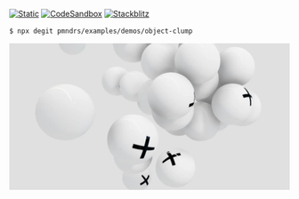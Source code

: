 [![Static](https://img.shields.io/badge/demo-%23646CFF.svg?logo=html5&logoColor=white)](https://pmndrs.github.io/examples/object-clump)
[![CodeSandbox](https://img.shields.io/badge/codesandbox-040404?logo=codesandbox&logoColor=DBDBDB)](https://codesandbox.io/s/github/pmndrs/examples/tree/main/demos/object-clump)
[![Stackblitz](https://img.shields.io/badge/stackblitz-fff?logo=Stackblitz&logoColor=1389FD)](https://stackblitz.com/github/pmndrs/examples/tree/main/demos/object-clump)

```sh
$ npx degit pmndrs/examples/demos/object-clump
```

![](thumbnail.webp)
